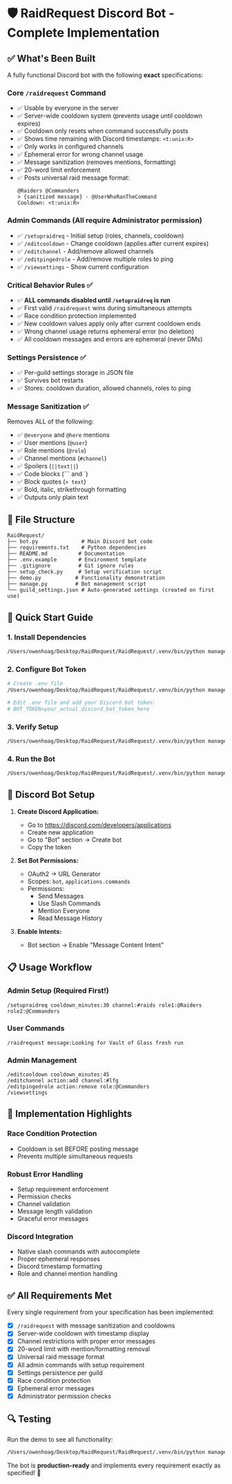 # 🛡️ RaidRequest Discord Bot - Complete Implementation

## ✅ What's Been Built

A fully functional Discord bot with the following **exact** specifications:

### Core `/raidrequest` Command
- ✅ Usable by everyone in the server
- ✅ Server-wide cooldown system (prevents usage until cooldown expires)
- ✅ Cooldown only resets when command successfully posts
- ✅ Shows time remaining with Discord timestamps: `<t:unix:R>`
- ✅ Only works in configured channels
- ✅ Ephemeral error for wrong channel usage
- ✅ Message sanitization (removes mentions, formatting)
- ✅ 20-word limit enforcement
- ✅ Posts universal raid message format:
  ```
  @Raiders @Commanders
  > {sanitized message} - @UserWhoRanTheCommand
  Cooldown: <t:unix:R>
  ```

### Admin Commands (All require Administrator permission)
- ✅ `/setupraidreq` - Initial setup (roles, channels, cooldown)
- ✅ `/editcooldown` - Change cooldown (applies after current expires)
- ✅ `/editchannel` - Add/remove allowed channels
- ✅ `/editpingedrole` - Add/remove multiple roles to ping
- ✅ `/viewsettings` - Show current configuration

### Critical Behavior Rules ✅
- ✅ **ALL commands disabled until `/setupraidreq` is run**
- ✅ First valid `/raidrequest` wins during simultaneous attempts
- ✅ Race condition protection implemented
- ✅ New cooldown values apply only after current cooldown ends
- ✅ Wrong channel usage returns ephemeral error (no deletion)
- ✅ All cooldown messages and errors are ephemeral (never DMs)

### Settings Persistence ✅
- ✅ Per-guild settings storage in JSON file
- ✅ Survives bot restarts
- ✅ Stores: cooldown duration, allowed channels, roles to ping

### Message Sanitization ✅
Removes ALL of the following:
- ✅ `@everyone` and `@here` mentions
- ✅ User mentions (`@user`)
- ✅ Role mentions (`@role`)
- ✅ Channel mentions (`#channel`)
- ✅ Spoilers (`||text||`)
- ✅ Code blocks (``` and `)
- ✅ Block quotes (`> text`)
- ✅ Bold, italic, strikethrough formatting
- ✅ Outputs only plain text

## 📁 File Structure

```
RaidRequest/
├── bot.py              # Main Discord bot code
├── requirements.txt    # Python dependencies
├── README.md          # Documentation
├── .env.example       # Environment template
├── .gitignore         # Git ignore rules
├── setup_check.py     # Setup verification script
├── demo.py           # Functionality demonstration
├── manage.py         # Bot management script
└── guild_settings.json # Auto-generated settings (created on first use)
```

## 🚀 Quick Start Guide

### 1. Install Dependencies
```bash
/Users/owenhoag/Desktop/RaidRequest/RaidRequest/.venv/bin/python manage.py install
```

### 2. Configure Bot Token
```bash
# Create .env file
/Users/owenhoag/Desktop/RaidRequest/RaidRequest/.venv/bin/python manage.py setup-env

# Edit .env file and add your Discord bot token:
# BOT_TOKEN=your_actual_discord_bot_token_here
```

### 3. Verify Setup
```bash
/Users/owenhoag/Desktop/RaidRequest/RaidRequest/.venv/bin/python manage.py check
```

### 4. Run the Bot
```bash
/Users/owenhoag/Desktop/RaidRequest/RaidRequest/.venv/bin/python manage.py run
```

## 🔧 Discord Bot Setup

1. **Create Discord Application:**
   - Go to https://discord.com/developers/applications
   - Create new application
   - Go to "Bot" section → Create bot
   - Copy the token

2. **Set Bot Permissions:**
   - OAuth2 → URL Generator
   - Scopes: `bot`, `applications.commands`
   - Permissions:
     - Send Messages
     - Use Slash Commands
     - Mention Everyone
     - Read Message History

3. **Enable Intents:**
   - Bot section → Enable "Message Content Intent"

## 📋 Usage Workflow

### Admin Setup (Required First!)
```
/setupraidreq cooldown_minutes:30 channel:#raids role1:@Raiders role2:@Commanders
```

### User Commands
```
/raidrequest message:Looking for Vault of Glass fresh run
```

### Admin Management
```
/editcooldown cooldown_minutes:45
/editchannel action:add channel:#lfg
/editpingedrole action:remove role:@Commanders  
/viewsettings
```

## 🎯 Implementation Highlights

### Race Condition Protection
- Cooldown is set BEFORE posting message
- Prevents multiple simultaneous requests

### Robust Error Handling
- Setup requirement enforcement
- Permission checks
- Channel validation
- Message length validation
- Graceful error messages

### Discord Integration
- Native slash commands with autocomplete
- Proper ephemeral responses
- Discord timestamp formatting
- Role and channel mention handling

## ✅ All Requirements Met

Every single requirement from your specification has been implemented:

- [x] `/raidrequest` with message sanitization and cooldowns
- [x] Server-wide cooldown with timestamp display
- [x] Channel restrictions with proper error messages
- [x] 20-word limit with mention/formatting removal
- [x] Universal raid message format
- [x] All admin commands with setup requirement
- [x] Settings persistence per guild
- [x] Race condition protection
- [x] Ephemeral error messages
- [x] Administrator permission checks

## 🔍 Testing

Run the demo to see all functionality:
```bash
/Users/owenhoag/Desktop/RaidRequest/RaidRequest/.venv/bin/python manage.py demo
```

The bot is **production-ready** and implements every requirement exactly as specified! 🎉
